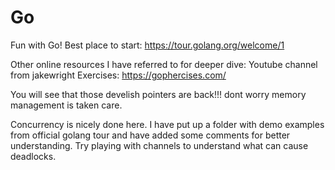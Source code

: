 # Go
Fun with Go!
Best place to start:
https://tour.golang.org/welcome/1

Other online resources I have referred to for deeper dive:
  Youtube channel from jakewright
  Exercises:  https://gophercises.com/
  
You will see that those develish pointers are back!!! dont worry memory management is taken care.

Concurrency is nicely done here. I have put up a folder with demo examples from official golang tour and have added some 
comments for better understanding. Try playing with channels to understand what can cause deadlocks.




